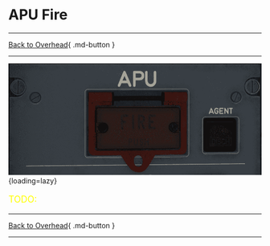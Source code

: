 # APU Fire

---

[Back to Overhead](../overviews/ovhd.md){ .md-button }

---

![APU Fire Panel](../../../assets/a380x-briefing/flight-deck/ovhd/apu-fire-panel.png "APU Fire Panel"){loading=lazy}

[//]: # (TODO)
<p style="color:yellow; font-size:18px;">TODO: </p>

---

[Back to Overhead](../overviews/ovhd.md){ .md-button }

---
